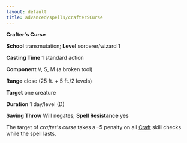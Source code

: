 ```yaml
---
layout: default
title: advanced/spells/crafterSCurse
---
```

 **Crafter's Curse**

**School** transmutation; **Level** sorcerer/wizard 1

**Casting Time** 1 standard action

**Component** V, S, M (a broken tool)

**Range** close (25 ft. + 5 ft./2 levels)

**Target** one creature

**Duration** 1 day/level (D)

**Saving Throw** Will negates; **Spell Resistance** yes

The target of _crafter's curse_ takes a –5 penalty on all [Craft](../../skills/craft#_craft) skill checks while the spell lasts.

